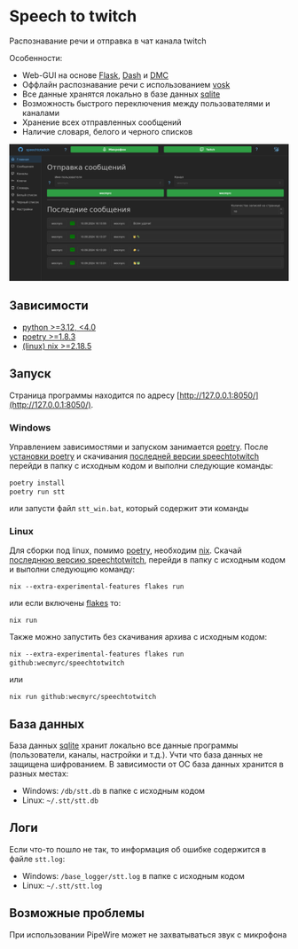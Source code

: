 
# Speech to twitch

Распознавание речи и отправка в чат канала twitch

Особенности:

 - Web-GUI на основе [Flask](https://flask.palletsprojects.com/en/3.0.x/), [Dash](https://dash.plotly.com/) и [DMC](https://www.dash-mantine-components.com/)
 - Оффлайн распознавание речи с использованием [vosk](https://alphacephei.com/vosk/)
 - Все данные хранятся локально в базе данных [sqlite](https://www.sqlite.org/)
 - Возможность быстрого переключения между пользователями и каналами
 - Хранение всех отправленных сообщений
 - Наличие словаря, белого и черного списков

![Web-GUI](picture.png)

## Зависимости

 - [python >=3.12, <4.0](https://www.python.org/downloads/)
 - [poetry >=1.8.3](https://python-poetry.org/)
 - [(linux) nix >=2.18.5](https://nixos.org/download/)

## Запуск

Страница программы находится по адресу [http://127.0.0.1:8050/](http://127.0.0.1:8050/).

### Windows

Управлением зависимостями и запуском занимается [poetry](https://python-poetry.org/). После [установки poetry](https://python-poetry.org/docs/) и скачивания [последней версии speechtotwitch](https://github.com/wecmyrc/speechtotwitch/releases/latest) перейди в папку с исходным кодом и выполни следующие команды:

```
poetry install
poetry run stt
```

или запусти файл `stt_win.bat`, который содержит эти команды

### Linux

Для сборки под linux, помимо [poetry](https://python-poetry.org/), необходим [nix](https://nixos.org/download/). Скачай [последнюю версию speechtotwitch](https://github.com/wecmyrc/speechtotwitch/releases/latest), перейди в папку с исходным кодом и выполни следующию команду:

```
nix --extra-experimental-features flakes run
```

или если включены [flakes](https://wiki.nixos.org/wiki/Flakes) то:

```
nix run
```

Также можно запустить без скачивания архива с исходным кодом:

```
nix --extra-experimental-features flakes run github:wecmyrc/speechtotwitch
```

или

```
nix run github:wecmyrc/speechtotwitch
```

## База данных

База данных [sqlite](https://www.sqlite.org/) хранит локально все данные программы (пользователи, каналы, настройки и т.д.). Учти что база данных не защищена шифрованием. В зависимости от ОС база данных хранится в разных местах:

- Windows: `/db/stt.db` в папке с исходным кодом
- Linux: `~/.stt/stt.db`

## Логи

Если что-то пошло не так, то информация об ошибке содержится в файле `stt.log`:

- Windows: `/base_logger/stt.log` в папке с исходным кодом
- Linux: `~/.stt/stt.log`

## Возможные проблемы

При использовании PipeWire может не захватываться звук с микрофона
